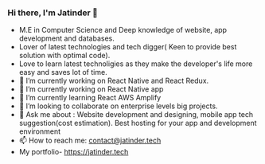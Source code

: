 ### Hi there, I'm Jatinder 👋
- M.E in Computer Science and Deep knowledge of website, app development and databases.
- Lover of latest technologies and tech digger( Keen to provide best solution with optimal code).
- Love to learn latest technoligies as they make the developer's life more easy and saves lot of time.
- 🔭 I’m currently working on React Native and React Redux.
- 🔭 I’m currently working on React Native app
- 🌱 I’m currently learning React AWS Amplify
- 👯 I’m looking to collaborate on enterprise levels big projects.
- 💬 Ask me about : Website development and designing, mobile app tech suggestion(cost estimation). Best hosting for your app and development environment
- 📫 How to reach me: contact@jatinder.tech
- My portfolio- https://jatinder.tech


